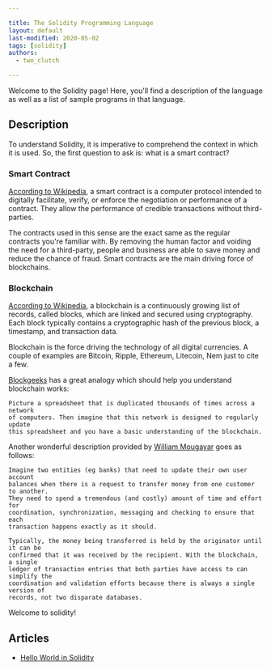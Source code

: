 ```yaml
---

title: The Solidity Programming Language
layout: default
last-modified: 2020-05-02
tags: [solidity]
authors:
  - two_clutch

---
```


Welcome to the Solidity page! Here, you'll find a description of the language as well as a list of sample programs in that language.

## Description

To understand Solidity, it is imperative to comprehend the context in which it
is used. So, the first question to ask is: what is a smart contract?

### Smart Contract

[According to Wikipedia][1], a smart contract is a computer protocol intended to
digitally facilitate, verify, or enforce the negotiation or performance of a
contract. They allow the performance of credible transactions without third-parties.

The contracts used in this sense are the exact same as the regular contracts
you're familiar with. By removing the human factor and voiding the need for a
third-party, people and business are able to save money and reduce the chance of
fraud. Smart contracts are the main driving force of blockchains.

### Blockchain

[According to Wikipedia][2], a blockchain is a continuously growing list of records,
called blocks, which are linked and secured using cryptography. Each block
typically contains a cryptographic hash of the previous block, a timestamp,
and transaction data.

Blockchain is the force driving the technology of all digital currencies.
A couple of examples are Bitcoin, Ripple, Ethereum, Litecoin, Nem just to cite a few.

[Blockgeeks][3] has a great analogy which should help you understand blockchain works:

    Picture a spreadsheet that is duplicated thousands of times across a network
    of computers. Then imagine that this network is designed to regularly update
    this spreadsheet and you have a basic understanding of the blockchain.

Another wonderful description provided by [William Mougayar][4] goes as follows:

    Imagine two entities (eg banks) that need to update their own user account
    balances when there is a request to transfer money from one customer to another.
    They need to spend a tremendous (and costly) amount of time and effort for
    coordination, synchronization, messaging and checking to ensure that each
    transaction happens exactly as it should.

    Typically, the money being transferred is held by the originator until it can be
    confirmed that it was received by the recipient. With the blockchain, a single
    ledger of transaction entries that both parties have access to can simplify the
    coordination and validation efforts because there is always a single version of
    records, not two disparate databases.

Welcome to solidity!

[1]: https://en.wikipedia.org/wiki/Smart_contract
[2]: https://en.wikipedia.org/wiki/Blockchain
[3]: https://blockgeeks.com/guides/what-is-blockchain-technology/
[4]: https://medium.com/@wmougayar/explaining-the-blockchain-via-a-google-docs-analogy-56326b1bbe58


## Articles

- [Hello World in Solidity](https://sampleprograms.io/projects/hello-world/solidity)